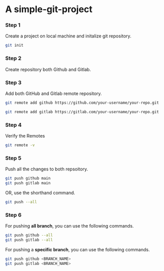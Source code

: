 # A simple-git-project

### Step 1

Create a project on local machine and initalize git repository.

```bash
git init
```

### Step 2

Create repository both Github and Gitlab.

### Step 3

Add both GitHub and Gitlab remote repository.

```bash
git remote add github https://github.com/your-username/your-repo.git
```

```bash
git remote add gitlab https://gitlab.com/your-username/your-repo.git
```

### Step 4

Verify the Remotes

```bash
git remote -v
```

### Step 5

Push all the changes to both repsoitory.

```bash
git push github main
git push gitlab main
```

OR, use the shorthand command.

```bash
git push --all
```

### Step 6

For pushing **all branch**, you can use the following commands.

```bash
git push github --all
git push gitlab --all
```

For pushing a **specific branch**, you can use the following commands.

```bash
git push github <BRANCH_NAME>
git push gitlab <BRANCH_NAME>
```
